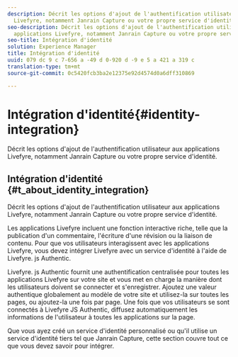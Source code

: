 ```yaml
---
description: Décrit les options d'ajout de l'authentification utilisateur aux applications
  Livefyre, notamment Janrain Capture ou votre propre service d'identité.
seo-description: Décrit les options d'ajout de l'authentification utilisateur aux
  applications Livefyre, notamment Janrain Capture ou votre propre service d'identité.
seo-title: Intégration d'identité
solution: Experience Manager
title: Intégration d'identité
uuid: 079 dc 9 c 7-656 a -49 d 0-920 d -9 e 5 a 421 a 319 c
translation-type: tm+mt
source-git-commit: 0c5420fcb3ba2e12375e92d4574d0a6dff310869

---
```



# Intégration d'identité{#identity-integration}

Décrit les options d'ajout de l'authentification utilisateur aux applications Livefyre, notamment Janrain Capture ou votre propre service d'identité.

## Intégration d'identité {#t_about_identity_integration}

Décrit les options d'ajout de l'authentification utilisateur aux applications Livefyre, notamment Janrain Capture ou votre propre service d'identité.

Les applications Livefyre incluent une fonction interactive riche, telle que la publication d'un commentaire, l'écriture d'une révision ou la liaison de contenu. Pour que vos utilisateurs interagissent avec les applications Livefyre, vous devez intégrer Livefyre avec un service d'identité à l'aide de Livefyre. js Authentic.

Livefyre. js Authentic fournit une authentification centralisée pour toutes les applications Livefyre sur votre site et vous met en charge la manière dont les utilisateurs doivent se connecter et s'enregistrer. Ajoutez une valeur authentique globalement au modèle de votre site et utilisez-la sur toutes les pages, ou ajoutez-la une fois par page. Une fois que vos utilisateurs se sont connectés à Livefyre JS Authentic, diffusez automatiquement les informations de l'utilisateur à toutes les applications sur la page.

Que vous ayez créé un service d'identité personnalisé ou qu'il utilise un service d'identité tiers tel que Janrain Capture, cette section couvre tout ce que vous devez savoir pour intégrer.
